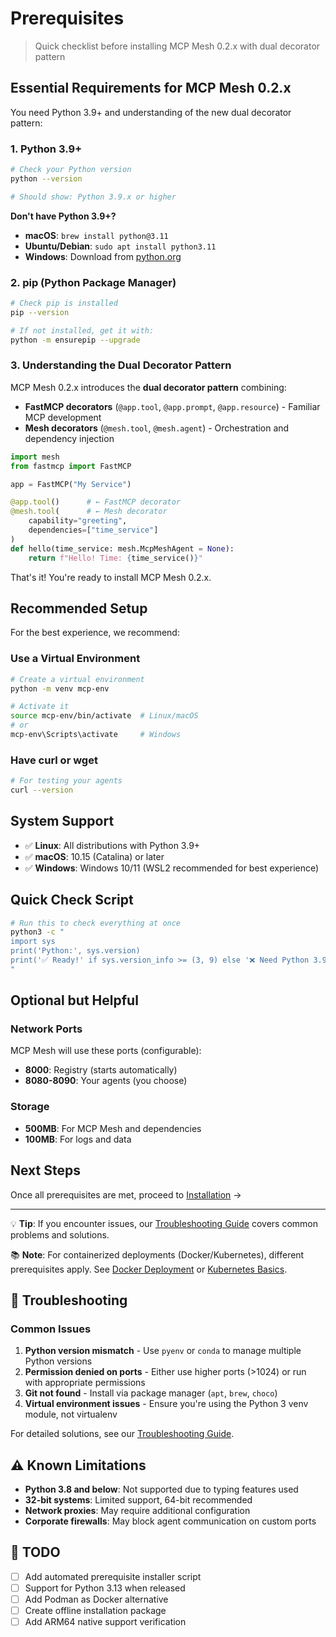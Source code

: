 # Prerequisites

> Quick checklist before installing MCP Mesh 0.2.x with dual decorator pattern

## Essential Requirements for MCP Mesh 0.2.x

You need Python 3.9+ and understanding of the new dual decorator pattern:

### 1. Python 3.9+

```bash
# Check your Python version
python --version

# Should show: Python 3.9.x or higher
```

**Don't have Python 3.9+?**

- **macOS**: `brew install python@3.11`
- **Ubuntu/Debian**: `sudo apt install python3.11`
- **Windows**: Download from [python.org](https://python.org)

### 2. pip (Python Package Manager)

```bash
# Check pip is installed
pip --version

# If not installed, get it with:
python -m ensurepip --upgrade
```

### 3. Understanding the Dual Decorator Pattern

MCP Mesh 0.2.x introduces the **dual decorator pattern** combining:

- **FastMCP decorators** (`@app.tool`, `@app.prompt`, `@app.resource`) - Familiar MCP development
- **Mesh decorators** (`@mesh.tool`, `@mesh.agent`) - Orchestration and dependency injection

```python
import mesh
from fastmcp import FastMCP

app = FastMCP("My Service")

@app.tool()      # ← FastMCP decorator
@mesh.tool(      # ← Mesh decorator
    capability="greeting",
    dependencies=["time_service"]
)
def hello(time_service: mesh.McpMeshAgent = None):
    return f"Hello! Time: {time_service()}"
```

That's it! You're ready to install MCP Mesh 0.2.x.

## Recommended Setup

For the best experience, we recommend:

### Use a Virtual Environment

```bash
# Create a virtual environment
python -m venv mcp-env

# Activate it
source mcp-env/bin/activate  # Linux/macOS
# or
mcp-env\Scripts\activate     # Windows
```

### Have curl or wget

```bash
# For testing your agents
curl --version
```

## System Support

- ✅ **Linux**: All distributions with Python 3.9+
- ✅ **macOS**: 10.15 (Catalina) or later
- ✅ **Windows**: Windows 10/11 (WSL2 recommended for best experience)

## Quick Check Script

```bash
# Run this to check everything at once
python3 -c "
import sys
print('Python:', sys.version)
print('✅ Ready!' if sys.version_info >= (3, 9) else '❌ Need Python 3.9+')
"
```

## Optional but Helpful

### Network Ports

MCP Mesh will use these ports (configurable):

- **8000**: Registry (starts automatically)
- **8080-8090**: Your agents (you choose)

### Storage

- **500MB**: For MCP Mesh and dependencies
- **100MB**: For logs and data

## Next Steps

Once all prerequisites are met, proceed to [Installation](./02-installation.md) →

---

💡 **Tip**: If you encounter issues, our [Troubleshooting Guide](../10-operations/03-troubleshooting.md) covers common problems and solutions.

📚 **Note**: For containerized deployments (Docker/Kubernetes), different prerequisites apply. See [Docker Deployment](../03-docker-deployment.md) or [Kubernetes Basics](../04-kubernetes-basics.md).

## 🔧 Troubleshooting

### Common Issues

1. **Python version mismatch** - Use `pyenv` or `conda` to manage multiple Python versions
2. **Permission denied on ports** - Either use higher ports (>1024) or run with appropriate permissions
3. **Git not found** - Install via package manager (`apt`, `brew`, `choco`)
4. **Virtual environment issues** - Ensure you're using the Python 3 venv module, not virtualenv

For detailed solutions, see our [Troubleshooting Guide](./troubleshooting.md).

## ⚠️ Known Limitations

- **Python 3.8 and below**: Not supported due to typing features used
- **32-bit systems**: Limited support, 64-bit recommended
- **Network proxies**: May require additional configuration
- **Corporate firewalls**: May block agent communication on custom ports

## 📝 TODO

- [ ] Add automated prerequisite installer script
- [ ] Support for Python 3.13 when released
- [ ] Add Podman as Docker alternative
- [ ] Create offline installation package
- [ ] Add ARM64 native support verification
